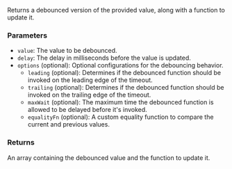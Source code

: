 Returns a debounced version of the provided value, along with a function to update it.

### Parameters

- `value`: The value to be debounced.
- `delay`: The delay in milliseconds before the value is updated.
- `options` (optional): Optional configurations for the debouncing behavior.
  - `leading` (optional): Determines if the debounced function should be invoked on the leading edge of the timeout.
  - `trailing` (optional): Determines if the debounced function should be invoked on the trailing edge of the timeout.
  - `maxWait` (optional): The maximum time the debounced function is allowed to be delayed before it's invoked.
  - `equalityFn` (optional): A custom equality function to compare the current and previous values.

### Returns

An array containing the debounced value and the function to update it.
